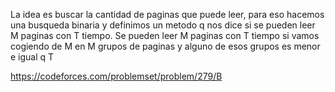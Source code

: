 La idea es buscar la cantidad de paginas que puede leer, para eso hacemos una busqueda binaria y definimos un metodo q nos dice si se pueden leer M paginas con T tiempo. Se pueden leer M paginas con T tiempo si vamos cogiendo de M en M grupos de paginas y alguno de esos grupos es menor e igual q T

https://codeforces.com/problemset/problem/279/B